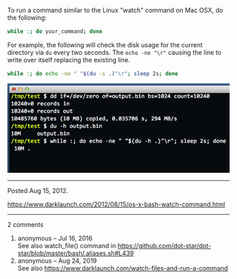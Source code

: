 To run a command similar to the Linux "watch" command on Mac OSX, do the following:

```sh
while :; do your_command; done
```

For example, the following will check the disk usage for the current directory via `du` every two seconds. The `echo -ne "\r"` causing the line to write over itself replacing the existing line.

```sh
while :; do echo -ne " "$(du -s .)"\r"; sleep 2s; done
```

<img alt="" src="/img/uploads/2012-08/bash-osx-watch-command.png" />

---

Posted Aug 15, 2012.

https://www.darklaunch.com/2012/08/15/os-x-bash-watch-command.html

---

2 comments

<ol>
    <li>
        <div>
            anonymous &ndash; Jul 16, 2016
            <div>
See also watch_file() command in <a href="https://github.com/dot-star/dot-star/blob/master/bash/.aliases.sh#L439">https://github.com/dot-star/dot-star/blob/master/bash/.aliases.sh#L439</a>
            </div>
        </div>
    </li>
    <li>
        <div>
            anonymous &ndash; Aug 24, 2019
            <div>
See also <a href="https://www.darklaunch.com/watch-files-and-run-a-command">https://www.darklaunch.com/watch-files-and-run-a-command</a>
            </div>
        </div>
    </li>
</ol>
